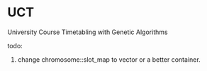 UCT
===

University Course Timetabling with Genetic Algorithms

todo: 
1) change chromosome::slot_map to vector or a better container.